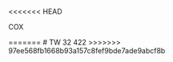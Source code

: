 <<<<<<< HEAD
<!DOCTYPE html>
<html>
    <head>
    </head>
    <body>
    <p> COX</p>
    </body>
</html>
=======
# TW
32
422
>>>>>>> 97ee568fb1668b93a157c8fef9bde7ade9abcf8b
